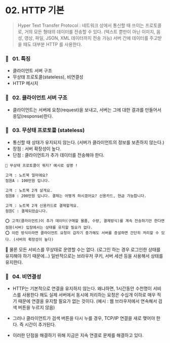 # 02. HTTP 기본

> Hyper Text Transfer Protocol : 네트워크 상에서 통신할 때 쓰이는 프로토콜로, 거의 모든 형태의 데이터를 전송할 수 있다. (텍스트 뿐만이 아닌 이미지, 음성, 영상, 파일, JSON, XML 데이터까지 전송 가능) 서버 간에 데이터를 주고받을 때도 대부분 HTTP 를 사용한다.

### 📧 &nbsp; 01. 특징

- 클라이언트 서버 구조
- 무상태 프로토콜(stateless), 비연결성
- HTTP 메시지

### 📧 &nbsp; 02. 클라이언트 서버 구조

- 클라이언트는 서버에 요청(request)을 보내고, 서버는 그에 대한 결과를 만들어서 응답(response)한다.

### 📧 &nbsp; 03. 무상태 프로토콜 (stateless)

- 통신할 때 상태가 유지되지 않는다. (서버가 클라이언트의 정보를 보존하지 않는다.)
- 장점 : 서버 확장성이 높다.
- 단점 : 클라이언트가 추가 데이터를 전송해야 한다.

```
🤔 무상태 프로토콜이 뭐지? 예시로 설명 !

고객 : 노트북 얼마에요?
점원A : 100만원 입니다.

고객 : 노트북 2개 살게요.
점원B : 200만원 입니다. 결제는 어떻게 하시겠어요? 신용카드, 현금 가능합니다.

고객 : 노트북 2개 신용카드로 결제할게요.
점원C : 결제되었습니다.

⭕️ 고객(클라이언트)이 추가 데이터(구매할 물품, 수량, 결제방식)를 계속 전송하기만 한다면 점원(서버) 입장에서는 상태를 유지할 필요가 없다.
⭕️ 이런 방식이라면 클라이언트 요청이 갑자기 증가해도 서버를 증설하면 간단히 처리할 수 있다. (서버의 확장성이 높다)
```

💬 물론 모든 서비스를 무상태로 운영할 수는 없다. (로그인 하는 경우 로그인한 상태를 유지해야 하기 때문에...) 일반적으로는 브라우저 쿠키, 서버 세션 등을 사용해서 상태를 유지한다.

### 📧 &nbsp; 04. 비연결성

- HTTP는 기본적으로 연결을 유지하지 않는다. 왜냐하면, 1시간동안 수천명이 서비스를 사용한다 해도 실제 서버에서 동시에 처리하는 요청은 수십개 이하로 매우 적기 때문에 연결을 유지할 필요가 없는 것이다. (예시 : 웹 브라우저에서 연속해서 검색 버튼을 누르지 않음)

- 그러나 클라이언트가 검색 버튼을 다시 누를 경우, TCP/IP 연결을 새로 맺어야 한다. 즉 시간이 추가된다.

- 이러한 단점을 해결하기 위해 지금은 지속 연결로 문제를 해결하고 있다.
